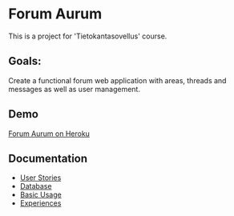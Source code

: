 # Forum Aurum

This is a project for 'Tietokantasovellus' course.

## Goals:

Create a functional forum web application with areas, threads and messages as well as user management.

## Demo

[Forum Aurum on Heroku](https://forum-aurum.herokuapp.com/)

## Documentation

- [User Stories](documentation/UserStories.md)
- [Database](documentation/database.md)
- [Basic Usage](https://github.com/Rsl1122/Forum-Aurum/wiki)
- [Experiences](https://github.com/Rsl1122/Forum-Aurum/wiki/Experiences)
